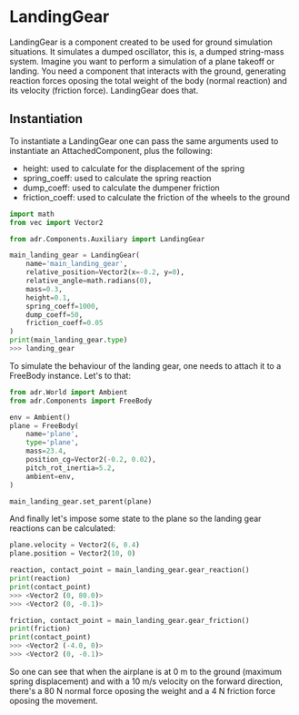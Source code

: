 # LandingGear

LandingGear is a component created to be used for ground simulation situations. It simulates a dumped oscillator, this is, a dumped string-mass system.
Imagine you want to perform a simulation of a plane takeoff or landing. You need a component that interacts with the ground, generating reaction forces oposing the total weight of the body (normal reaction) and its velocity (friction force). LandingGear does that.

## Instantiation
To instantiate a LandingGear one can pass the same arguments used to instantiate an AttachedComponent, plus the following:
- height: used to calculate for the displacement of the spring
- spring_coeff: used to calculate the spring reaction
- dump_coeff: used to calculate the dumpener friction
- friction_coeff: used to calculate the friction of the wheels to the ground


``` python
import math
from vec import Vector2

from adr.Components.Auxiliary import LandingGear

main_landing_gear = LandingGear(
    name='main_landing_gear',
    relative_position=Vector2(x=-0.2, y=0),
    relative_angle=math.radians(0),
    mass=0.3,
    height=0.1,
    spring_coeff=1000,
    dump_coeff=50,
    friction_coeff=0.05
)
print(main_landing_gear.type)
>>> landing_gear
```

To simulate the behaviour of the landing gear, one needs to attach it to a FreeBody instance. Let's to that:

``` python
from adr.World import Ambient
from adr.Components import FreeBody

env = Ambient()
plane = FreeBody(
    name='plane',
    type='plane',
    mass=23.4,
    position_cg=Vector2(-0.2, 0.02),
    pitch_rot_inertia=5.2,
    ambient=env,
)

main_landing_gear.set_parent(plane)
```

And finally let's impose some state to the plane so the landing gear reactions can be calculated:

``` python
plane.velocity = Vector2(6, 0.4)
plane.position = Vector2(10, 0)

reaction, contact_point = main_landing_gear.gear_reaction()
print(reaction)
print(contact_point)
>>> <Vector2 (0, 80.0)>
>>> <Vector2 (0, -0.1)>

friction, contact_point = main_landing_gear.gear_friction()
print(friction)
print(contact_point)
>>> <Vector2 (-4.0, 0)>
>>> <Vector2 (0, -0.1)>
```

So one can see that when the airplane is at 0 m to the ground (maximum spring displacement) and with a 10 m/s velocity on the forward direction, there's a 80 N normal force oposing the weight and a 4 N friction force oposing the movement.